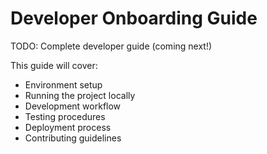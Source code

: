# Developer Onboarding Guide

TODO: Complete developer guide (coming next!)

This guide will cover:
- Environment setup
- Running the project locally
- Development workflow
- Testing procedures
- Deployment process
- Contributing guidelines

